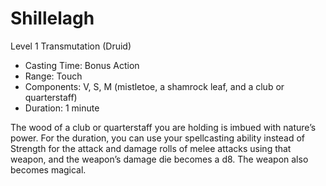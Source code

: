 # Shillelagh
Level 1 Transmutation (Druid)

- Casting Time: Bonus Action
- Range: Touch
- Components: V, S, M (mistletoe, a shamrock leaf, and a club or quarterstaff)
- Duration: 1 minute

The wood of a club or quarterstaff you are holding is imbued with nature’s power. For the duration, you can use your spellcasting ability instead of Strength for the attack and damage rolls of melee attacks using that weapon, and the weapon’s damage die becomes a d8. The weapon also becomes magical.

